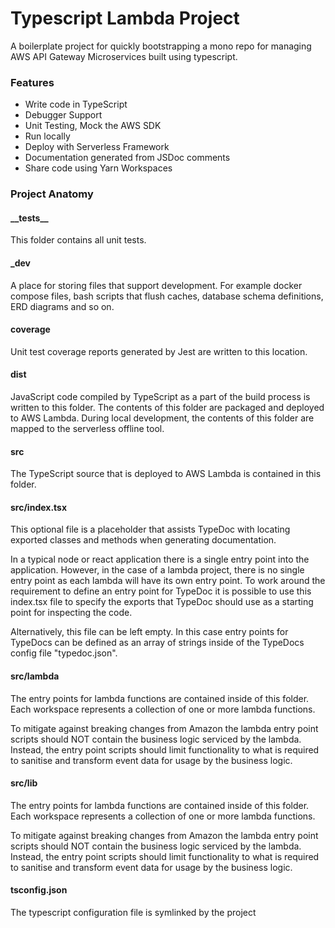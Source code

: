 # Typescript Lambda Project

A boilerplate project for quickly bootstrapping a mono repo for managing AWS API Gateway Microservices built using typescript.

### Features

- Write code in TypeScript
- Debugger Support
- Unit Testing, Mock the AWS SDK
- Run locally
- Deploy with Serverless Framework
- Documentation generated from JSDoc comments
- Share code using Yarn Workspaces

### Project Anatomy

#### \_\_tests\_\_

This folder contains all unit tests.

#### \_dev

A place for storing files that support development. For example docker compose files, bash scripts that flush caches, database schema definitions, ERD diagrams and so on.

#### coverage

Unit test coverage reports generated by Jest are written to this location.

#### dist

JavaScript code compiled by TypeScript as a part of the build process is written to this folder. The contents of this folder are packaged and deployed to AWS Lambda. During local development, the contents of this folder are mapped to the serverless offline tool.

#### src

The TypeScript source that is deployed to AWS Lambda is contained in this folder.

#### src/index.tsx

This optional file is a placeholder that assists TypeDoc with locating exported classes and methods when generating documentation.

In a typical node or react application there is a single entry point into the application. However, in the case of a lambda project, there is no single entry point as each lambda
will have its own entry point. To work around the requirement to define an entry point for TypeDoc it is possible to use this index.tsx file to specify the exports that TypeDoc should use as a starting point for inspecting the code.

Alternatively, this file can be left empty. In this case entry points for TypeDocs can be defined as an array of strings inside of the TypeDocs config file "typedoc.json".

#### src/lambda

The entry points for lambda functions are contained inside of this folder. Each workspace represents a collection of one or more lambda functions.

To mitigate against breaking changes from Amazon the lambda entry point scripts should NOT contain the business logic serviced by the lambda. Instead, the entry point scripts should limit
functionality to what is required to sanitise and transform event data for usage by the business logic.

#### src/lib

The entry points for lambda functions are contained inside of this folder. Each workspace represents a collection of one or more lambda functions.

To mitigate against breaking changes from Amazon the lambda entry point scripts should NOT contain the business logic serviced by the lambda. Instead, the entry point scripts should limit
functionality to what is required to sanitise and transform event data for usage by the business logic.

#### tsconfig.json

The typescript configuration file is symlinked by the project

